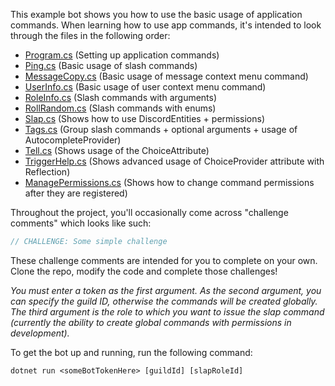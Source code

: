 This example bot shows you how to use the basic usage of application commands. When learning how to use app commands, it's intended to look through the files in the following order:
- [Program.cs](./src/Program.cs) (Setting up application commands)
- [Ping.cs](./src/Commands/Ping.cs) (Basic usage of slash commands)
- [MessageCopy.cs](./src/Commands/MessageCopy.cs) (Basic usage of message context menu command)
- [UserInfo.cs](./src/Commands/UserInfo.cs) (Basic usage of user context menu command)
- [RoleInfo.cs](./src/Commands/RoleInfo.cs) (Slash commands with arguments)
- [RollRandom.cs](./src/Commands/RollRandom.cs) (Slash commands with enums)
- [Slap.cs](./src/Commands/Slap.cs) (Shows how to use DiscordEntities + permissions)
- [Tags.cs](./src/Commands/Tags.cs) (Group slash commands + optional arguments + usage of AutocompleteProvider)
- [Tell.cs](./src/Commands/Tell.cs) (Shows usage of the ChoiceAttribute)
- [TriggerHelp.cs](./src/Commands/TriggerHelp.cs) (Shows advanced usage of ChoiceProvider attribute with Reflection)
- [ManagePermissions.cs](./src/Commands/ManagePermissions.cs) (Shows how to change command permissions after they are registered)

Throughout the project, you'll occasionally come across "challenge comments" which looks like such:

```cs
// CHALLENGE: Some simple challenge
```

These challenge comments are intended for you to complete on your own. Clone the repo, modify the code and complete those challenges!

*You must enter a token as the first argument. As the second argument, you can specify the guild ID, otherwise the commands will be created globally. The third argument is the role to which you want to issue the slap command (currently the ability to create global commands with permissions in development).*

To get the bot up and running, run the following command:

```
dotnet run <someBotTokenHere> [guildId] [slapRoleId]
```

